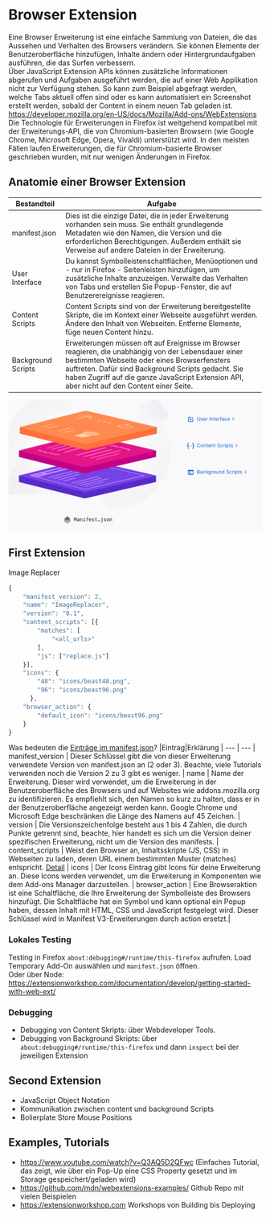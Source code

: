 # Browser Extension
Eine Browser Erweiterung ist eine einfache Sammlung von Dateien, die das Aussehen und Verhalten des Browsers verändern. Sie können Elemente der Benutzeroberfläche hinzufügen, Inhalte ändern oder Hintergrundaufgaben ausführen, die das Surfen verbessern. <br/>
Über JavaScript Extension APIs können zusätzliche Informationen abgerufen und Aufgaben ausgeführt werden, die auf einer Web Applikation nicht zur Verfügung stehen. So kann zum Beispiel abgefragt werden, welche Tabs aktuell offen sind oder es kann automatisiert ein Screenshot erstellt werden, sobald der Content in einem neuen Tab geladen ist. <br/>
https://developer.mozilla.org/en-US/docs/Mozilla/Add-ons/WebExtensions <br/>
Die Technologie für Erweiterungen in Firefox ist weitgehend kompatibel mit der Erweiterungs-API, die von Chromium-basierten Browsern (wie Google Chrome, Microsoft Edge, Opera, Vivaldi) unterstützt wird. In den meisten Fällen laufen Erweiterungen, die für Chromium-basierte Browser geschrieben wurden, mit nur wenigen Änderungen in Firefox. <br/>

## Anatomie einer Browser Extension
|Bestandteil|Aufgabe | 
--- | --- | 
manifest.json| Dies ist die einzige Datei, die in jeder Erweiterung vorhanden sein muss. Sie enthält grundlegende Metadaten wie den Namen, die Version und die erforderlichen Berechtigungen. Außerdem enthält sie Verweise auf andere Dateien in der Erweiterung. | 
User Interface| Du kannst Symbolleistenschaltflächen, Menüoptionen und - nur in Firefox - Seitenleisten hinzufügen, um zusätzliche Inhalte anzuzeigen. Verwalte das Verhalten von Tabs und erstellen Sie Popup-Fenster, die auf Benutzerereignisse reagieren. | 
Content Scripts| Content Scripts sind von der Erweiterung bereitgestellte Skripte, die im Kontext einer Webseite ausgeführt werden. Ändere den Inhalt von Webseiten. Entferne Elemente, füge neuen Content hinzu.| 
Background Scripts| Erweiterungen müssen oft auf Ereignisse im Browser reagieren, die unabhängig von der Lebensdauer einer bestimmten Webseite oder eines Browserfensters auftreten. Dafür sind Background Scripts gedacht. Sie haben Zugriff auf die ganze JavaScript Extension API, aber nicht auf den Content einer Seite.| 

<img src="anatomy.png" width="600"/> <br/>


## First Extension
Image Replacer
```js
{
    "manifest_version": 2,
    "name": "ImageReplacer",
    "version": "0.1",
    "content_scripts": [{
        "matches": [
            "<all_urls>"
        ],
        "js": ["replace.js"]
    }],
    "icons": {
        "48": "icons/beast48.png",
        "96": "icons/beast96.png"
      },
    "browser_action": {
        "default_icon": "icons/beast96.png"
    }
}
```
Was bedeuten die <a href="https://developer.mozilla.org/en-US/docs/Mozilla/Add-ons/WebExtensions/manifest.json" target="_blank">Einträge im manifest.json</a>? 
|Eintrag|Erklärung | 
--- | --- | 
manifest_version |  Dieser Schlüssel gibt die von dieser Erweiterung verwendete Version von manifest.json an (2 oder 3). Beachte, viele Tutorials verwenden noch die Version 2 zu 3 gibt es weniger.  | 
name |  Name der Erweiterung. Dieser wird verwendet, um die Erweiterung in der Benutzeroberfläche des Browsers und auf Websites wie addons.mozilla.org zu identifizieren. Es empfiehlt sich, den Namen so kurz zu halten, dass er in der Benutzeroberfläche angezeigt werden kann. Google Chrome und Microsoft Edge beschränken die Länge des Namens auf 45 Zeichen.  | 
version |  Die Versionszeichenfolge besteht aus 1 bis 4 Zahlen, die durch Punkte getrennt sind, beachte, hier handelt es sich um die Version deiner spezifischen Erweiterung, nicht um die Version des manifests.  | 
content_scripts |  Weist den Browser an, Inhaltsskripte (JS, CSS) in Webseiten zu laden, deren URL einem bestimmten Muster (matches) entspricht. <a href="https://developer.mozilla.org/en-US/docs/Mozilla/Add-ons/WebExtensions/manifest.json/content_scripts" target="_blank"> Detail</a> | 
icons |  Der Icons Eintrag gibt Icons für deine Erweiterung an. Diese Icons werden verwendet, um die Erweiterung in Komponenten wie dem Add-ons Manager darzustellen.  | 
browser_action |  Eine Browseraktion ist eine Schaltfläche, die Ihre Erweiterung der Symbolleiste des Browsers hinzufügt. Die Schaltfläche hat ein Symbol und kann optional ein Popup haben, dessen Inhalt mit HTML, CSS und JavaScript festgelegt wird. Dieser Schlüssel wird in Manifest V3-Erweiterungen durch action ersetzt.| 


### Lokales Testing
Testing in Firefox `about:debugging#/runtime/this-firefox` aufrufen.
Load Temporary Add-On auswählen und `manifest.json` öffnen. <br/>
Oder über Node: https://extensionworkshop.com/documentation/develop/getting-started-with-web-ext/


### Debugging 
* Debugging von Content Skripts: über Webdeveloper Tools.
* Debugging von Background Skripts: über `about:debugging#/runtime/this-firefox` und dann `inspect` bei der jeweiligen Extension

## Second Extension
* JavaScript Object Notation
* Kommunikation zwischen content und background Scripts
* Bolierplate Store Mouse Positions

## Examples, Tutorials
* https://www.youtube.com/watch?v=Q3AQ5D2QFwc (Einfaches Tutorial, das zeigt, wie über ein Pop-Up eine CSS Property gesetzt und im Storage gespeichert/geladen wird)
* https://github.com/mdn/webextensions-examples/ Github Repo mit vielen Beispielen
* https://extensionworkshop.com Workshops von Building bis Deploying


